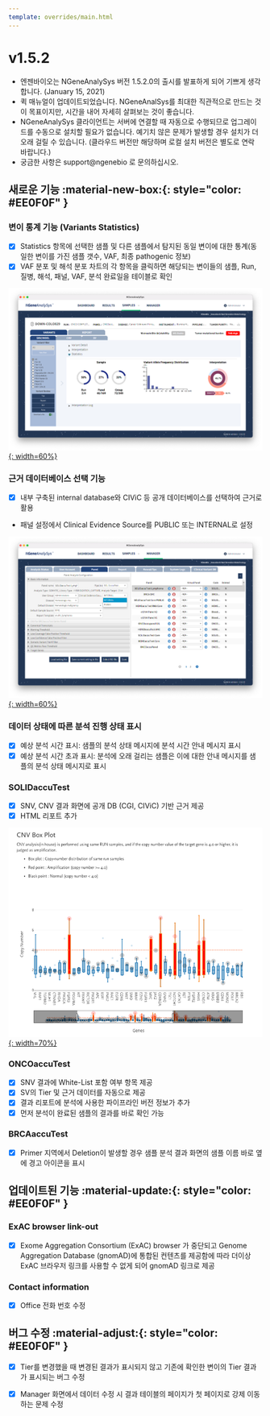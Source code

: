 ```yaml
---
template: overrides/main.html
---
```


# v1.5.2

* 엔젠바이오는 NGeneAnalySys 버전 1.5.2.0의 출시를 발표하게 되어 기쁘게 생각합니다. (January 15, 2021)
* 퀵 매뉴얼이 업데이트되었습니다. NGeneAnalSys를 최대한 직관적으로 만드는 것이 목표이지만, 시간을 내어 자세히 살펴보는 것이 좋습니다.
* NGeneAnalySys 클라이언트는 서버에 연결할 때 자동으로 수행되므로 업그레이드를 수동으로 설치할 필요가 없습니다. 예기치 않은 문제가 발생할 경우 설치가 더 오래 걸릴 수 있습니다. (클라우드 버전만 해당하며 로컬 설치 버전은 별도로 연락 바랍니다.)
* 궁금한 사항은 support@ngenebio 로 문의하십시오.

## 새로운 기능 :material-new-box:{: style="color: #EE0F0F" } 


### 변이 통계 기능 (Variants Statistics)

* [x] Statistics 항목에 선택한 샘플 및 다른 샘플에서 탐지된 동일 변이에 대한 통계(동일한 변이를 가진 샘플 갯수, VAF, 최종 pathogenic 정보)
* [x] VAF 분포 및 해석 분포 차트의 각 항목을 클릭하면 해당되는 변이들의 샘플, Run, 질병, 해석, 패널, VAF, 분석 완료일을 테이블로 확인

[![release_01][1]{: width=60%}][1]

  [1]: ../assets/screenshots/release_01.png   

### 근거 데이터베이스 선택 기능

* [x] 내부 구축된 internal database와 CIViC 등 공개 데이터베이스를 선택하여 근거로 활용
* 패널 설정에서 Clinical Evidence Source를 PUBLIC 또는 INTERNAL로 설정


[![release_01][2]{: width=60%}][2]

  [2]: ../assets/screenshots/release_03.png   

### 데이터 상태에 따른 분석 진행 상태 표시
* [x] 예상 분석 시간 표시: 샘플의 분석 상태 메시지에 분석 시간 안내 메시지 표시
* [x] 예상 분석 시간 초과 표시: 분석에 오래 걸리는 샘플은 이에 대한 안내 메시지를 샘플의 분석 상태 메시지로 표시

### SOLIDaccuTest
* [x] SNV, CNV 결과 화면에 공개 DB (CGI, CIViC) 기반 근거 제공
* [x] HTML 리포트 추가

[![release_01][3]{: width=70%}][3]

  [3]: ../assets/screenshots/release_02.png  

### ONCOaccuTest
* [x] SNV 결과에 White-List 포함 여부 항목 제공
* [x] SV의 Tier 및 근거 데이터를 자동으로 제공
* [x] 결과 리포트에 분석에 사용한 파이프라인 버전 정보가 추가
* [x] 먼저 분석이 완료된 샘플의 결과를 바로 확인 가능

### BRCAaccuTest
* [x] Primer 지역에서 Deletion이 발생할 경우 샘플 분석 결과 화면의 샘플 이름 바로 옆에 경고 아이콘을 표시


## 업데이트된 기능 :material-update:{: style="color: #EE0F0F" }


### ExAC browser link-out
* [x] Exome Aggregation Consortium (ExAC) browser 가 중단되고 Genome Aggregation Database (gnomAD)에 통합된 컨텐츠를 제공함에 따라 더이상 ExAC 브라우저 링크를 사용할 수 없게 되어 gnomAD 링크로 제공

### Contact information

* [x] Office 전화 번호 수정

## 버그 수정 :material-adjust:{: style="color: #EE0F0F" } 

* [x] Tier를 변경했을 때 변경된 결과가 표시되지 않고 기존에 확인한 변이의 Tier 결과가 표시되는 버그 수정
* [x] Manager 화면에서 데이터 수정 시 결과 테이블의 페이지가 첫 페이지로 강제 이동하는 문제 수정

